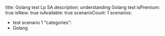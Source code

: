 title: Golang test Lp SA
description: understanding Golang test
isPremium: true
isNew: true
isAvailable: true
scenarioCount: 1
scenarios:
  - test scenario 1
"categories":
  - Golang
